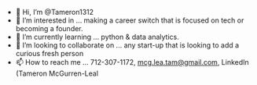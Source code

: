 - 👋 Hi, I’m @Tameron1312
- 👀 I’m interested in ... making a career switch that is focused on tech or becoming a founder.
- 🌱 I’m currently learning ... python & data analytics. 
- 💞️ I’m looking to collaborate on ... any start-up that is looking to add a curious fresh person
- 📫 How to reach me ... 712-307-1172, mcg.lea.tam@gmail.com, LinkedIn (Tameron McGurren-Leal

<!---
Tameron1312/Tameron1312 is a ✨ special ✨ repository because its `README.md` (this file) appears on your GitHub profile.
You can click the Preview link to take a look at your changes.
--->
